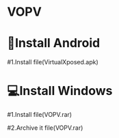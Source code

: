 # VOPV

# 📱Install Android

#1.Install file(VirtualXposed.apk)

# 💻Install Windows

#1.Install file(VOPV.rar) 

#2.Archive it file(VOPV.rar) 
